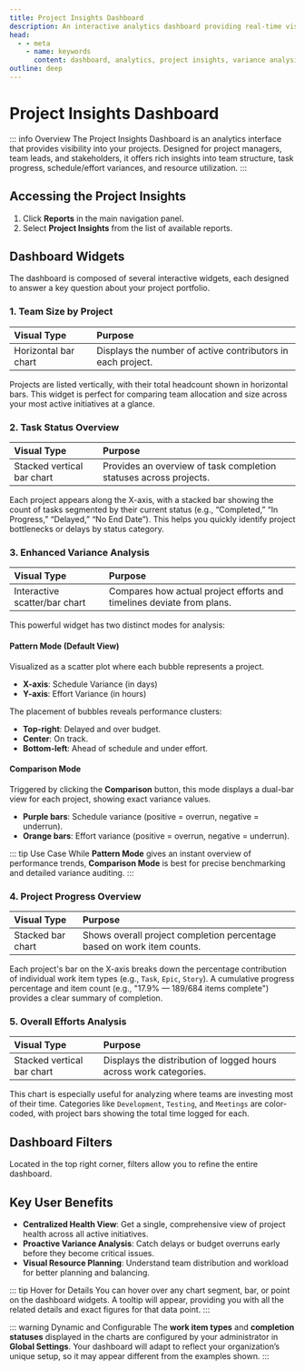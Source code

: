 ```yaml
---
title: Project Insights Dashboard
description: An interactive analytics dashboard providing real-time visibility into the health and progress of your top active projects.
head:
  - - meta
    - name: keywords
      content: dashboard, analytics, project insights, variance analysis, project health, reports, zymmr
outline: deep
---
```


# Project Insights Dashboard

::: info Overview
The Project Insights Dashboard is an analytics interface that provides visibility into your projects. Designed for project managers, team leads, and stakeholders, it offers rich insights into team structure, task progress, schedule/effort variances, and resource utilization.
:::

## Accessing the Project Insights
1. Click **Reports** in the main navigation panel.
2. Select **Project Insights** from the list of available reports.

## Dashboard Widgets

The dashboard is composed of several interactive widgets, each designed to answer a key question about your project portfolio.

### 1. Team Size by Project

| Visual Type   | Purpose                                                    |
| :------------ | :--------------------------------------------------------- |
| Horizontal bar chart | Displays the number of active contributors in each project. |

Projects are listed vertically, with their total headcount shown in horizontal bars. This widget is perfect for comparing team allocation and size across your most active initiatives at a glance.

### 2. Task Status Overview

| Visual Type          | Purpose                                                       |
| :------------------- | :------------------------------------------------------------ |
| Stacked vertical bar chart | Provides an overview of task completion statuses across projects. |

Each project appears along the X-axis, with a stacked bar showing the count of tasks segmented by their current status (e.g., “Completed,” “In Progress,” “Delayed,” “No End Date”). This helps you quickly identify project bottlenecks or delays by status category.

### 3. Enhanced Variance Analysis

| Visual Type                | Purpose                                                          |
| :------------------------- | :--------------------------------------------------------------- |
| Interactive scatter/bar chart | Compares how actual project efforts and timelines deviate from plans. |

This powerful widget has two distinct modes for analysis:

#### Pattern Mode (Default View)
Visualized as a scatter plot where each bubble represents a project.
- **X-axis**: Schedule Variance (in days)
- **Y-axis**: Effort Variance (in hours)

The placement of bubbles reveals performance clusters:
- **Top-right**: Delayed and over budget.
- **Center**: On track.
- **Bottom-left**: Ahead of schedule and under effort.

#### Comparison Mode
Triggered by clicking the **Comparison** button, this mode displays a dual-bar view for each project, showing exact variance values.
- **Purple bars**: Schedule variance (positive = overrun, negative = underrun).
- **Orange bars**: Effort variance (positive = overrun, negative = underrun).

::: tip Use Case
While **Pattern Mode** gives an instant overview of performance trends, **Comparison Mode** is best for precise benchmarking and detailed variance auditing.
:::

### 4. Project Progress Overview

| Visual Type        | Purpose                                                                 |
| :----------------- | :---------------------------------------------------------------------- |
| Stacked bar chart | Shows overall project completion percentage based on work item counts. |

Each project's bar on the X-axis breaks down the percentage contribution of individual work item types (e.g., `Task`, `Epic`, `Story`). A cumulative progress percentage and item count (e.g., "17.9% — 189/684 items complete") provides a clear summary of completion.

### 5. Overall Efforts Analysis

| Visual Type          | Purpose                                                               |
| :------------------- | :-------------------------------------------------------------------- |
| Stacked vertical bar chart | Displays the distribution of logged hours across work categories. |

This chart is especially useful for analyzing where teams are investing most of their time. Categories like `Development`, `Testing`, and `Meetings` are color-coded, with project bars showing the total time logged for each.


## Dashboard Filters

Located in the top right corner, filters allow you to refine the entire dashboard.

## Key User Benefits

-   **Centralized Health View**: Get a single, comprehensive view of project health across all active initiatives.
-   **Proactive Variance Analysis**: Catch delays or budget overruns early before they become critical issues.
-   **Visual Resource Planning**: Understand team distribution and workload for better planning and balancing.

::: tip Hover for Details
You can hover over any chart segment, bar, or point on the dashboard widgets. A tooltip will appear, providing you with all the related details and exact figures for that data point.
:::

::: warning Dynamic and Configurable
The **work item types** and **completion statuses** displayed in the charts are configured by your administrator in **Global Settings**. Your dashboard will adapt to reflect your organization’s unique setup, so it may appear different from the examples shown.
:::